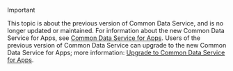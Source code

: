 > [!IMPORTANT]
> This topic is about the previous version of Common Data Service, and is no longer updated or maintained. For information about the new Common Data Service for Apps, see [Common Data Service for Apps](/powerapps/maker/common-data-service/data-platform-intro). Users of the previous version of Common Data Service can upgrade to the new Common Data Service for Apps; more information: [Upgrade to Common Data Service for Apps](/common-data-service/upgrade/introduction-upgrade-cds).
